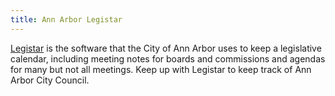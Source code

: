 ```yaml
---
title: Ann Arbor Legistar
---
```

[Legistar] is the software that the City of Ann Arbor uses
to keep a legislative calendar, including meeting notes for
boards and commissions and agendas for many but not all meetings.
Keep up with Legistar to keep track of Ann Arbor City Council.

[Legistar]:http://a2gov.legistar.com/Calendar.aspx
